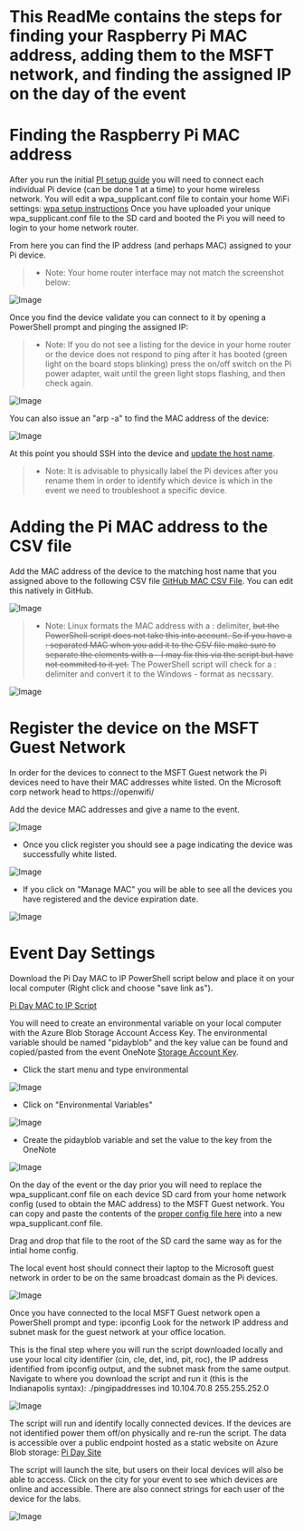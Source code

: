 # This ReadMe contains the steps for finding your Raspberry Pi MAC address, adding them to the MSFT network, and finding the assigned IP on the day of the event


# Finding the Raspberry Pi MAC address

After you run the initial [PI setup guide](https://github.com/Azure/IoT-Pi-Day/tree/master/Setting%20up%20the%20Raspberry%20Pi#setting-up-the-raspberry-pi) you will need to connect each individual Pi device (can be done 1 at a time) to your home wireless network. You will edit a wpa_supplicant.conf file to contain your home WiFi settings: [wpa setup instructions](https://github.com/Azure/IoT-Pi-Day/tree/master/Setting%20up%20the%20Raspberry%20Pi#enable-wifi---option-1) Once you have uploaded your unique wpa_supplicant.conf file to the SD card and booted the Pi you will need to login to your home network router.

From here you can find the IP address (and perhaps MAC) assigned to your Pi device. 

> - Note: Your home router interface may not match the screenshot below:

![Image](/images/network/homeroute.jpg)


Once you find the device validate you can connect to it by opening a PowerShell prompt and pinging the assigned IP:

> - Note: If you do not see a listing for the device in your home router or the device does not respond to ping after it has booted (green light on the board stops blinking) press the on/off switch on the Pi power adapter, wait until the green light stops flashing, and then check again.

![Image](/images/network/pingaddress.jpg)

You can also issue an "arp -a" to find the MAC address of the device:

![Image](/images/network/arp.jpg)

At this point you should SSH into the device and [update the host name](https://github.com/Azure/IoT-Pi-Day/tree/master/Setting%20up%20the%20Raspberry%20Pi#change-the-device-name).

> - Note: It is advisable to physically label the Pi devices after you rename them in order to identify which device is which in the event we need to troubleshoot a specific device.

# Adding the Pi MAC address to the CSV file

Add the MAC address of the device to the matching host name that you assigned above to the following CSV file [GitHub MAC CSV File](https://github.com/Azure/IoT-Pi-Day/blob/master/Setting%20up%20the%20Raspberry%20Pi/MSFT%20Networking/piMaclist.csv). You can edit this natively in GitHub.

![Image](/images/network/editCSV.jpg)

> - Note: Linux formats the MAC address with a : delimiter, <strike>but the PowerShell script does not take this into account. So if you have a : separated MAC when you add it to the CSV file make sure to separate the elements with a - I may fix this via the script but have not commited to it yet.</strike> The PowerShell script will check for a : delimiter and convert it to the Windows - format as necssary. 

![Image](/images/network/editCSV2.jpg)

# Register the device on the MSFT Guest Network

In order for the devices to connect to the MSFT Guest network the Pi devices need to have their MAC addresses white listed. On the Microsoft corp network head to https://openwifi/

Add the device MAC addresses and give a name to the event. 

![Image](/images/network/openwifi1.jpg)

 - Once you click register you should see a page indicating the device was successfully white listed.

![Image](/images/network/openwifi2.jpg)

- If you click on "Manage MAC" you will be able to see all the devices you have registered and the device expiration date.

![Image](/images/network/openwifi3.jpg)

# Event Day Settings

Download the Pi Day MAC to IP PowerShell script below and place it on your local computer (Right click and choose "save link as").

[Pi Day MAC to IP Script](https://raw.githubusercontent.com/Azure/IoT-Pi-Day/master/Setting%20up%20the%20Raspberry%20Pi/MSFT%20Networking/pingaddresses.ps1)

You will need to create an environmental variable on your local computer with the Azure Blob Storage Account Access Key. The environmental variable should be named "pidayblob" and the key value can be found and copied/pasted from the event OneNote [Storage Account Key](https://microsoft.sharepoint.com/teams/GLRIntelligentCloudBusiness/_layouts/15/WopiFrame.aspx?sourcedoc={1a1dd006-1921-47cc-982f-17ffc28ec578}&action=edit&wd=target%28Resources.one%7Cbff86843-f761-4bf8-846c-6945cd981ce3%2FNetworking%20Data%7C05f4db38-e8cc-4c78-9e95-cff2945afdc1%2F%29&wdorigin=703).

- Click the start menu and type environmental

![Image](/images/network/variable1.jpg)

- Click on "Environmental Variables"

![Image](/images/network/variable2.jpg)

- Create the pidayblob variable and set the value to the key from the OneNote

![Image](/images/network/variable3.jpg)


On the day of the event or the day prior you will need to replace the wpa_supplicant.conf file on each device SD card from your home network config (used to obtain the MAC address) to the MSFT Guest network. You can copy and paste the contents of the [proper config file here](https://raw.githubusercontent.com/Azure/IoT-Pi-Day/master/Setting%20up%20the%20Raspberry%20Pi/MSFT%20Networking/wpa_supplicant.conf) into a new wpa_supplicant.conf file.

Drag and drop that file to the root of the SD card the same way as for the intial home config.

The local event host should connect their laptop to the Microsoft guest network in order to be on the same broadcast domain as the Pi devices.

![Image](/images/network/laptopguest.jpg)

Once you have connected to the local MSFT Guest network open a PowerShell prompt and type: ipconfig
Look for the network IP address and subnet mask for the guest network at your office location.

This is the final step where you will run the script downloaded locally and use your local city identifier (cin, cle, det, ind, pit, roc), the IP address identified from ipconfig output, and the subnet mask from the same output. Navigate to where you download the script and run it (this is the Indianapolis syntax): ./pingipaddresses ind 10.104.70.8 255.255.252.0

![Image](/images/network/laptopguest2.jpg)

The script will run and identify locally connected devices. If the devices are not identified power them off/on physically and re-run the script. The data is accessible over a public endpoint hosted as a static website on Azure Blob storage: [Pi Day Site](https://glrpiday.z20.web.core.windows.net/)

The script will launch the site, but users on their local devices will also be able to access. Click on the city for your event to see which devices are online and accessible. There are also connect strings for each user of the device for the labs.

![Image](/images/network/pidaysite.jpg)